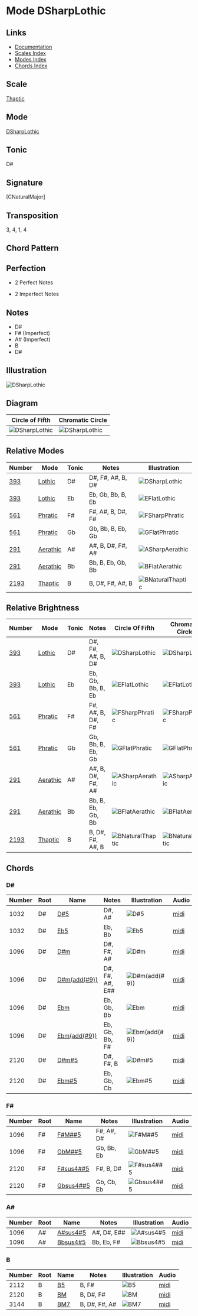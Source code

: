 # Mode DSharpLothic

## Links

- [Documentation](README.md)
- [Scales Index](Scales.md)
- [Modes Index](Modes.md)
- [Chords Index](Chords.md)

## Scale

[Thaptic](ScaleThaptic.md)

## Mode

[DSharpLothic](ModeDSharpLothic.md)

## Tonic

D#

## Signature

[CNaturalMajor]

## Transposition

3, 4, 1, 4

## Chord Pattern



## Perfection

 - 2 Perfect Notes

 - 2 Imperfect Notes

## Notes

- D#
- F# (Imperfect)
- A# (Imperfect)
- B
- D#

## Illustration

![DSharpLothic](ModeDSharpLothic.png)

## Diagram

| Circle of Fifth | Chromatic Circle |
|-----------------|------------------|
| ![DSharpLothic](CircleOfFifthModeDSharpLothic.png) | ![DSharpLothic](ChromaticCircleModeDSharpLothic.png) |
## Relative Modes

| Number | Mode | Tonic | Notes | Illustration |
|--------|------|-------|-------|--------------|
| [393](https://ianring.com/musictheory/scales/393) | [Lothic](ModeLothic.md) | D# | D#, F#, A#, B, D# | ![DSharpLothic](ModeDSharpLothic.png) |
| [393](https://ianring.com/musictheory/scales/393) | [Lothic](ModeLothic.md) | Eb | Eb, Gb, Bb, B, Eb | ![EFlatLothic](ModeEFlatLothic.png) |
| [561](https://ianring.com/musictheory/scales/561) | [Phratic](ModePhratic.md) | F# | F#, A#, B, D#, F# | ![FSharpPhratic](ModeFSharpPhratic.png) |
| [561](https://ianring.com/musictheory/scales/561) | [Phratic](ModePhratic.md) | Gb | Gb, Bb, B, Eb, Gb | ![GFlatPhratic](ModeGFlatPhratic.png) |
| [291](https://ianring.com/musictheory/scales/291) | [Aerathic](ModeAerathic.md) | A# | A#, B, D#, F#, A# | ![ASharpAerathic](ModeASharpAerathic.png) |
| [291](https://ianring.com/musictheory/scales/291) | [Aerathic](ModeAerathic.md) | Bb | Bb, B, Eb, Gb, Bb | ![BFlatAerathic](ModeBFlatAerathic.png) |
| [2193](https://ianring.com/musictheory/scales/2193) | [Thaptic](ModeThaptic.md) | B | B, D#, F#, A#, B | ![BNaturalThaptic](ModeBNaturalThaptic.png) |
## Relative Brightness

| Number | Mode | Tonic | Notes | Circle Of Fifth | Chromatic Circle |
|--------|------|-------|-------|-----------------|------------------|
| [393](https://ianring.com/musictheory/scales/393) | [Lothic](ModeLothic.md) | D# | D#, F#, A#, B, D# | ![DSharpLothic](CircleOfFifthModeDSharpLothic.png) | ![DSharpLothic](ChromaticCircleModeDSharpLothic.png) 
| [393](https://ianring.com/musictheory/scales/393) | [Lothic](ModeLothic.md) | Eb | Eb, Gb, Bb, B, Eb | ![EFlatLothic](CircleOfFifthModeEFlatLothic.png) | ![EFlatLothic](ChromaticCircleModeEFlatLothic.png) 
| [561](https://ianring.com/musictheory/scales/561) | [Phratic](ModePhratic.md) | F# | F#, A#, B, D#, F# | ![FSharpPhratic](CircleOfFifthModeFSharpPhratic.png) | ![FSharpPhratic](ChromaticCircleModeFSharpPhratic.png) 
| [561](https://ianring.com/musictheory/scales/561) | [Phratic](ModePhratic.md) | Gb | Gb, Bb, B, Eb, Gb | ![GFlatPhratic](CircleOfFifthModeGFlatPhratic.png) | ![GFlatPhratic](ChromaticCircleModeGFlatPhratic.png) 
| [291](https://ianring.com/musictheory/scales/291) | [Aerathic](ModeAerathic.md) | A# | A#, B, D#, F#, A# | ![ASharpAerathic](CircleOfFifthModeASharpAerathic.png) | ![ASharpAerathic](ChromaticCircleModeASharpAerathic.png) 
| [291](https://ianring.com/musictheory/scales/291) | [Aerathic](ModeAerathic.md) | Bb | Bb, B, Eb, Gb, Bb | ![BFlatAerathic](CircleOfFifthModeBFlatAerathic.png) | ![BFlatAerathic](ChromaticCircleModeBFlatAerathic.png) 
| [2193](https://ianring.com/musictheory/scales/2193) | [Thaptic](ModeThaptic.md) | B | B, D#, F#, A#, B | ![BNaturalThaptic](CircleOfFifthModeBNaturalThaptic.png) | ![BNaturalThaptic](ChromaticCircleModeBNaturalThaptic.png) 

## Chords

### D#

| Number | Root | Name | Notes | Illustration | Audio |
|--------|------|------|-------|--------------|-------|
| 1032 | D# | [D#5](ChordDSharpPowerChord.md) | D#, A# | ![D#5](ChordDSharpPowerChordRootPosition.png) | [midi](ChordDSharpPowerChordRootPosition.mid) |
| 1032 | D# | [Eb5](ChordEFlatPowerChord.md) | Eb, Bb | ![Eb5](ChordEFlatPowerChordRootPosition.png) | [midi](ChordEFlatPowerChordRootPosition.mid) |
| 1096 | D# | [D#m](ChordDSharpMinor.md) | D#, F#, A# | ![D#m](ChordDSharpMinorRootPosition.png) | [midi](ChordDSharpMinorRootPosition.mid) |
| 1096 | D# | [D#m(add(#9))](ChordDSharpMinorAddSharpNinth.md) | D#, F#, A#, E## | ![D#m(add(#9))](ChordDSharpMinorAddSharpNinthRootPosition.png) | [midi](ChordDSharpMinorAddSharpNinthRootPosition.mid) |
| 1096 | D# | [Ebm](ChordEFlatMinor.md) | Eb, Gb, Bb | ![Ebm](ChordEFlatMinorRootPosition.png) | [midi](ChordEFlatMinorRootPosition.mid) |
| 1096 | D# | [Ebm(add(#9))](ChordEFlatMinorAddSharpNinth.md) | Eb, Gb, Bb, F# | ![Ebm(add(#9))](ChordEFlatMinorAddSharpNinthRootPosition.png) | [midi](ChordEFlatMinorAddSharpNinthRootPosition.mid) |
| 2120 | D# | [D#m#5](ChordDSharpMinorSharpFifth.md) | D#, F#, B | ![D#m#5](ChordDSharpMinorSharpFifthRootPosition.png) | [midi](ChordDSharpMinorSharpFifthRootPosition.mid) |
| 2120 | D# | [Ebm#5](ChordEFlatMinorSharpFifth.md) | Eb, Gb, Cb | ![Ebm#5](ChordEFlatMinorSharpFifthRootPosition.png) | [midi](ChordEFlatMinorSharpFifthRootPosition.mid) |

### F#

| Number | Root | Name | Notes | Illustration | Audio |
|--------|------|------|-------|--------------|-------|
| 1096 | F# | [F#M##5](ChordFSharpMajorDoubleSharpFifth.md) | F#, A#, D# | ![F#M##5](ChordFSharpMajorDoubleSharpFifthRootPosition.png) | [midi](ChordFSharpMajorDoubleSharpFifthRootPosition.mid) |
| 1096 | F# | [GbM##5](ChordGFlatMajorDoubleSharpFifth.md) | Gb, Bb, Eb | ![GbM##5](ChordGFlatMajorDoubleSharpFifthRootPosition.png) | [midi](ChordGFlatMajorDoubleSharpFifthRootPosition.mid) |
| 2120 | F# | [F#sus4##5](ChordFSharpSuspendedFourthDoubleSharpFifth.md) | F#, B, D# | ![F#sus4##5](ChordFSharpSuspendedFourthDoubleSharpFifthRootPosition.png) | [midi](ChordFSharpSuspendedFourthDoubleSharpFifthRootPosition.mid) |
| 2120 | F# | [Gbsus4##5](ChordGFlatSuspendedFourthDoubleSharpFifth.md) | Gb, Cb, Eb | ![Gbsus4##5](ChordGFlatSuspendedFourthDoubleSharpFifthRootPosition.png) | [midi](ChordGFlatSuspendedFourthDoubleSharpFifthRootPosition.mid) |

### A#

| Number | Root | Name | Notes | Illustration | Audio |
|--------|------|------|-------|--------------|-------|
| 1096 | A# | [A#sus4#5](ChordASharpSuspendedFourthSharpFifth.md) | A#, D#, E## | ![A#sus4#5](ChordASharpSuspendedFourthSharpFifthRootPosition.png) | [midi](ChordASharpSuspendedFourthSharpFifthRootPosition.mid) |
| 1096 | A# | [Bbsus4#5](ChordBFlatSuspendedFourthSharpFifth.md) | Bb, Eb, F# | ![Bbsus4#5](ChordBFlatSuspendedFourthSharpFifthRootPosition.png) | [midi](ChordBFlatSuspendedFourthSharpFifthRootPosition.mid) |

### B

| Number | Root | Name | Notes | Illustration | Audio |
|--------|------|------|-------|--------------|-------|
| 2112 | B | [B5](ChordBNaturalPowerChord.md) | B, F# | ![B5](ChordBNaturalPowerChordRootPosition.png) | [midi](ChordBNaturalPowerChordRootPosition.mid) |
| 2120 | B | [BM](ChordBNaturalMajor.md) | B, D#, F# | ![BM](ChordBNaturalMajorRootPosition.png) | [midi](ChordBNaturalMajorRootPosition.mid) |
| 3144 | B | [BM7](ChordBNaturalMajorSeventh.md) | B, D#, F#, A# | ![BM7](ChordBNaturalMajorSeventhRootPosition.png) | [midi](ChordBNaturalMajorSeventhRootPosition.mid) |


